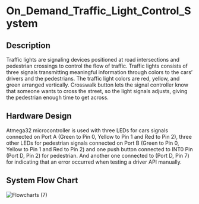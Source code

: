 # On_Demand_Traffic_Light_Control_System
## Description
Traffic lights are signaling devices positioned at road intersections and pedestrian crossings to control the flow of traffic.
Traffic lights consists of three signals transmitting meaningful information through colors to the cars’ drivers and the pedestrians.
The traffic light colors are red, yellow, and green arranged vertically.
Crosswalk button lets the signal controller know that someone wants to cross the street, so the light signals adjusts, giving the pedestrian enough time to get across.
## Hardware Design
Atmega32 microcontroller is used with three LEDs for cars signals connected on Port A (Green to Pin 0, Yellow to Pin 1 and Red to Pin 2), three other LEDs for pedestrian signals connected on Port B (Green to Pin 0, Yellow to Pin 1 and Red to Pin 2) and one push button connected to INT0 Pin (Port D, Pin 2) for pedestrian. And another one connected to (Port D, Pin 7) for indicating that an error occurred when testing a driver API manually.
## System Flow Chart
![Flowcharts (7)](https://user-images.githubusercontent.com/77577059/191566504-328704b6-7bcd-4574-9577-dc2653d2027e.png)
